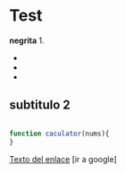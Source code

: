 # Test
**negrita**
1. 

  -
  -
  -
  
  ## subtitulo 2


```javascript

function caculator(nums){
}

```

[Texto del enlace](https://www.google.es)
[ir a google]  

  
